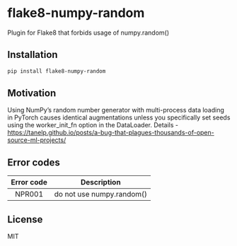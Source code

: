 # flake8-numpy-random
Plugin for Flake8 that forbids usage of numpy.random()

## Installation
```bash
pip install flake8-numpy-random
```
## Motivation
Using NumPy’s random number generator with multi-process data loading in PyTorch causes identical augmentations unless you specifically set seeds using the worker_init_fn option in the DataLoader. Details - https://tanelp.github.io/posts/a-bug-that-plagues-thousands-of-open-source-ml-projects/

## Error codes
| Error code |       Description         |
|:----------:|:-------------------------:|
|    NPR001  | do not use numpy.random() |

## License
MIT
